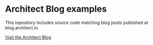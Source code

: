 # Architect Blog examples

This repository includes source code matching blog posts published at
blog.architect.io.

[Visit the Architect Blog](https://blog.architect.io)